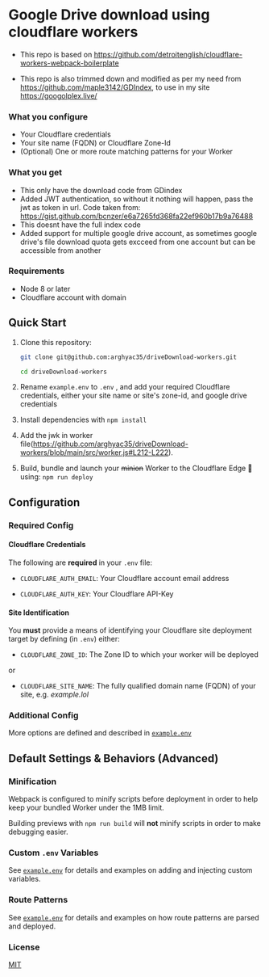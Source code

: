 # Google Drive download using cloudflare workers

* This repo is based on https://github.com/detroitenglish/cloudflare-workers-webpack-boilerplate

* This repo is also trimmed down and modified as per my need from https://github.com/maple3142/GDIndex, to use in my site https://googolplex.live/


### What you configure

- Your Cloudflare credentials
- Your site name (FQDN) or Cloudflare Zone-Id
- (Optional) One or more route matching patterns for your Worker

### What you get

- This only have the download code from GDindex
- Added JWT authentication, so without it nothing will happen, pass the jwt as token in url. Code taken from: https://gist.github.com/bcnzer/e6a7265fd368fa22ef960b17b9a76488
- This doesnt have the full index code
- Added support for multiple google drive account, as sometimes google drive's file download quota gets excceed from one account but can be accessible from another

### Requirements

- Node 8 or later
- Cloudflare account with domain

## Quick Start

1.  Clone this repository:

    ```bash
    git clone git@github.com:arghyac35/driveDownload-workers.git

    cd driveDownload-workers
    ```

2.  Rename `example.env` to `.env` , and add your required Cloudflare
    credentials, either your site name or site's zone-id, and google drive credentials
3.  Install dependencies with `npm install`
4.  Add the jwk in worker file(https://github.com/arghyac35/driveDownload-workers/blob/main/src/worker.js#L212-L222).
5.  Build, bundle and launch your ~~minion~~ Worker to the Cloudflare Edge 🚀
    using: `npm run deploy`

## Configuration

### Required Config

#### Cloudflare Credentials

The following are **required** in your `.env` file:

- `CLOUDFLARE_AUTH_EMAIL`: Your Cloudflare account email address

- `CLOUDFLARE_AUTH_KEY`: Your Cloudflare API-Key

#### Site Identification

You **must** provide a means of identifying your Cloudflare site deployment
target by defining (in `.env`) either:

- `CLOUDFLARE_ZONE_ID`: The Zone ID to which your worker will be deployed

or

- `CLOUDFLARE_SITE_NAME`: The fully qualified domain name (FQDN) of your site,
  e.g. _example.lol_

### Additional Config

More options are defined and described in [`example.env`](./example.env)

## Default Settings & Behaviors (Advanced)

### Minification

Webpack is configured to minify scripts before deployment in order to help keep
your bundled Worker under the 1MB limit.

Building previews with `npm run build` will **not** minify scripts in order to
make debugging easier.

### Custom `.env` Variables

See [`example.env`](./example.env) for details and examples on adding and
injecting custom variables.

### Route Patterns

See [`example.env`](./example.env) for details and examples on how route
patterns are parsed and deployed.


### License

[MIT](./LICENSE)
